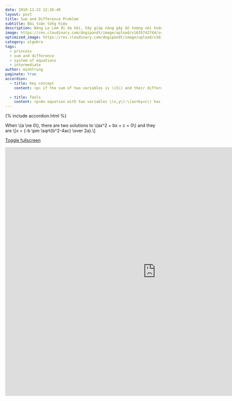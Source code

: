 ```yaml
---
date: 2018-11-22 12:26:40
layout: post
title: Sum and Difference Problem
subtitle: Bài toán tổng hiệu
description: Nàng Lọ Lem đi dạ hội, hãy giúp nàng gây ấn tượng với hoàng tử!
image: https://res.cloudinary.com/dogipandt/image/upload/v1635742744/sum-and-differrence_gukadr.png
optimized_image: https://res.cloudinary.com/dogipandt/image/upload/v1635742744/sum-and-differrence_gukadr.png
category: algebra
tags:
  - princess
  - sum and difference
  - system of equations
  - intermediate
author: minhtrung
paginate: true
accordion:
  - title: Key concept
    content: <p> if the sum of two variables is \(S\) and their difference is \(D\), then the larger variable equals \[L={{S+D}\over 2} \] and the smaller variable equals \[Sm={{S-D}\over 2}\]
    
  - title: Tools
    content: <p>An equation with two variables \(x,y\):\(ax+by=c\) has infinitely many </p>
---
```

{% include accordion.html %}
<head>
  <meta charset="utf-8">
  <meta name="viewport" content="width=device-width">
  <title>MathJax example</title>
  <script src="https://polyfill.io/v3/polyfill.min.js?features=es6"></script>
  <script id="MathJax-script" async
          src="https://cdn.jsdelivr.net/npm/mathjax@3/es5/tex-mml-chtml.js">
  </script>
</head>
<p> When \(a \ne 0\), there are two solutions to \(ax^2 + bx + c = 0\) and they are \[x = {-b \pm \sqrt{b^2-4ac} \over 2a}.\]</p>

<a href="https://scratch.mit.edu/projects/572196451/fullscreen/"> Toggle fullscreen </a>
<iframe src="https://scratch.mit.edu/projects/572196451/embed" allowtransparency="true" width="970" height="804" frameborder="0" scrolling="no" allowfullscreen></iframe>

